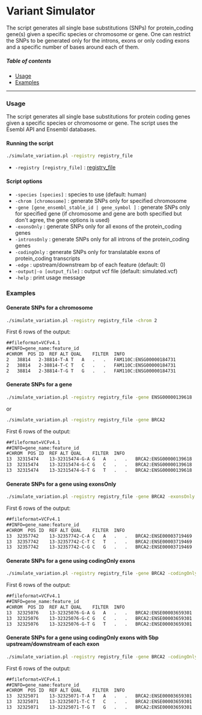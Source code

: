 Variant Simulator
=====================================
The script generates all single base substitutions (SNPs) for protein_coding gene(s) given a specific species or chromosome or gene. One can restrict the SNPs to be generated only for the introns, exons or only coding exons and a specific number of bases around each of them.

##### Table of contents
* [Usage](#usage)
* [Examples](#examples)
---
<a name="usage"></a>
### Usage
The script generates all single base substitutions for protein coding genes given a specific species or chromosome or gene. The script uses the Esembl API and Ensembl databases.

#### Running the script
```bash
./simulate_variation.pl -registry registry_file
```
* `-registry [registry_file]` : [registry_file](https://www.ensembl.org/info/docs/api/registry.html)

#### Script options
* `-species [species]` : species to use (default: human)
* `-chrom [chromosome]` : generate SNPs only for specified chromosome
* `-gene [gene_ensembl_stable_id | gene_symbol ]` : generate SNPs only for specified gene (if chromosome and gene are both specified but don't agree, the gene options is used)
* `-exonsOnly` : generate SNPs only for all exons of the protein_coding genes
* `-intronsOnly` : generate SNPs only for all introns of the protein_coding genes
* `-codingOnly` : generate SNPs only for translatable exons of protein_coding transcripts
* `-edge` : upstream/downstream bp of each feature (default: 0)
* `-output|-o [output_file]` : output vcf file (default: simulated.vcf)
* `-help` : print usage message

<a name="examples"></a>
### Examples 
#### Generate SNPs for a chromosome
```bash
./simulate_variation.pl -registry registry_file -chrom 2
```
First 6 rows of the output:
```txt
##fileformat=VCFv4.1
##INFO=gene_name:feature_id
#CHROM	POS	ID	REF	ALT	QUAL	FILTER	INFO
2	38814	2-38814-T-A	T	A	.	.	FAM110C:ENSG00000184731
2	38814	2-38814-T-C	T	C	.	.	FAM110C:ENSG00000184731
2	38814	2-38814-T-G	T	G	.	.	FAM110C:ENSG00000184731
```

#### Generate SNPs for a gene
```bash
./simulate_variation.pl -registry registry_file -gene ENSG00000139618
```
or
```bash
./simulate_variation.pl -registry registry_file -gene BRCA2
```
First 6 rows of the output:
```txt
##fileformat=VCFv4.1
##INFO=gene_name:feature_id
#CHROM	POS	ID	REF	ALT	QUAL	FILTER	INFO
13	32315474	13-32315474-G-A	G	A	.	.	BRCA2:ENSG00000139618
13	32315474	13-32315474-G-C	G	C	.	.	BRCA2:ENSG00000139618
13	32315474	13-32315474-G-T	G	T	.	.	BRCA2:ENSG00000139618
```

#### Generate SNPs for a gene using exonsOnly
```bash
./simulate_variation.pl -registry registry_file -gene BRCA2 -exonsOnly
```
First 6 rows of the output:
```txt
##fileformat=VCFv4.1
##INFO=gene_name:feature_id
#CHROM	POS	ID	REF	ALT	QUAL	FILTER	INFO
13	32357742	13-32357742-C-A	C	A	.	.	BRCA2:ENSE00003719469
13	32357742	13-32357742-C-T	C	T	.	.	BRCA2:ENSE00003719469
13	32357742	13-32357742-C-G	C	G	.	.	BRCA2:ENSE00003719469
```

#### Generate SNPs for a gene using codingOnly exons
```bash
./simulate_variation.pl -registry registry_file -gene BRCA2 -codingOnly
```
First 6 rows of the output:
```txt
##fileformat=VCFv4.1
##INFO=gene_name:feature_id
#CHROM	POS	ID	REF	ALT	QUAL	FILTER	INFO
13	32325076	13-32325076-G-A	G	A	.	.	BRCA2:ENSE00003659301
13	32325076	13-32325076-G-C	G	C	.	.	BRCA2:ENSE00003659301
13	32325076	13-32325076-G-T	G	T	.	.	BRCA2:ENSE00003659301
```

#### Generate SNPs for a gene using codingOnly exons with 5bp upstream/downstream of each exon
```bash
./simulate_variation.pl -registry registry_file -gene BRCA2 -codingOnly -edge 5
```
First 6 rows of the output:
```txt
##fileformat=VCFv4.1
##INFO=gene_name:feature_id
#CHROM	POS	ID	REF	ALT	QUAL	FILTER	INFO
13	32325071	13-32325071-T-A	T	A	.	.	BRCA2:ENSE00003659301
13	32325071	13-32325071-T-C	T	C	.	.	BRCA2:ENSE00003659301
13	32325071	13-32325071-T-G	T	G	.	.	BRCA2:ENSE00003659301
```
